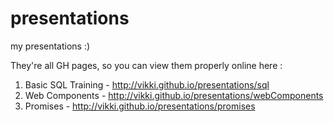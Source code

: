 presentations
=============

my presentations :)

They're all GH pages, so you can view them properly online here : 

1) Basic SQL Training - http://vikki.github.io/presentations/sql
2) Web Components     - http://vikki.github.io/presentations/webComponents
3) Promises           - http://vikki.github.io/presentations/promises
